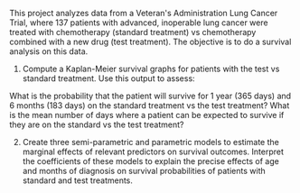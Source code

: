 This project analyzes data from a Veteran's Administration Lung Cancer Trial, where 137 patients with advanced, inoperable lung cancer were treated with chemotherapy (standard treatment) vs chemotherapy combined with a new drug (test treatment). The objective is to do a survival analysis on this data.

1. Compute a Kaplan-Meier survival graphs for patients with the test vs standard treatment. Use this output to assess:

What is the probability that the patient will survive for 1 year (365 days) and 6 months (183 days) on the standard treatment vs the test treatment?
What is the mean number of days where a patient can be expected to survive if they are on the standard vs the test treatment?

2. Create three semi-parametric and parametric models to estimate the marginal effects of relevant predictors on survival outcomes. Interpret the coefficients of these models to explain the precise effects of age and months of diagnosis on survival probabilities of patients with standard and test treatments.

